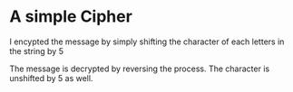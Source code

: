 # A simple Cipher

I encypted the message by simply shifting the character of each letters in the string by 5

The message is decrypted by reversing the process. The character is unshifted by 5 as well.